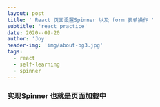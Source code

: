 ```yaml
---
layout: post
title: ' React 页面设置Spinner 以及 form 表单操作 '
subtitle: 'react practice'
date: 2020--09-20
author: 'Joy'
header-img: 'img/about-bg3.jpg'
tags:
  - react
  - self-learning
  - spinner
---
```



### 实现Spinner 也就是页面加载中